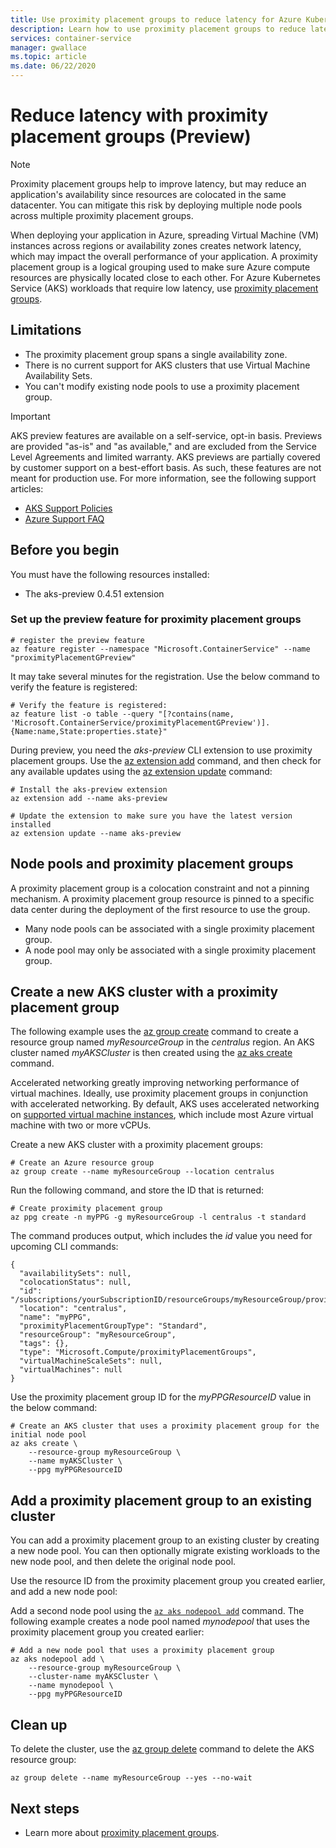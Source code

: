 ```yaml
---
title: Use proximity placement groups to reduce latency for Azure Kubernetes Service (AKS) clusters
description: Learn how to use proximity placement groups to reduce latency for your AKS cluster workloads.
services: container-service
manager: gwallace
ms.topic: article
ms.date: 06/22/2020
---
```


# Reduce latency with proximity placement groups (Preview)

> [!Note]
> Proximity placement groups help to improve latency, but may reduce an application's availability since resources are colocated in the same datacenter. You can mitigate this risk by deploying multiple node pools across multiple proximity placement groups.

When deploying your application in Azure, spreading Virtual Machine (VM) instances across regions or availability zones creates network latency, which may impact the overall performance of your application. A proximity placement group is a logical grouping used to make sure Azure compute resources are physically located close to each other. For Azure Kubernetes Service (AKS) workloads that require low latency, use [proximity placement groups](https://docs.microsoft.com/azure/virtual-machines/linux/co-location#proximity-placement-groups).

## Limitations

* The proximity placement group spans a single availability zone.
* There is no current support for AKS clusters that use Virtual Machine Availability Sets.
* You can't modify existing node pools to use a proximity placement group.

> [!IMPORTANT]
> AKS preview features are available on a self-service, opt-in basis. Previews are provided "as-is" and "as available," and are excluded from the Service Level Agreements and limited warranty. AKS previews are partially covered by customer support on a best-effort basis. As such, these features are not meant for production use. For more information, see the following support articles:
>
> - [AKS Support Policies](support-policies.md)
> - [Azure Support FAQ](faq.md)

## Before you begin

You must have the following resources installed:

- The aks-preview 0.4.51 extension

### Set up the preview feature for proximity placement groups

```azurecli-interactive
# register the preview feature
az feature register --namespace "Microsoft.ContainerService" --name "proximityPlacementGPreview"
```

It may take several minutes for the registration. Use the below command to verify the feature is registered:

```azurecli-interactive
# Verify the feature is registered:
az feature list -o table --query "[?contains(name, 'Microsoft.ContainerService/proximityPlacementGPreview')].{Name:name,State:properties.state}"
```

During preview, you need the *aks-preview* CLI extension to use proximity placement groups. Use the [az extension add][az-extension-add] command, and then check for any available updates using the [az extension update][az-extension-update] command:

```azurecli-interactive
# Install the aks-preview extension
az extension add --name aks-preview

# Update the extension to make sure you have the latest version installed
az extension update --name aks-preview
```
## Node pools and proximity placement groups

A proximity placement group is a colocation constraint and not a pinning mechanism. A proximity placement group resource is pinned to a specific data center during the deployment of the first resource to use the group.

* Many node pools can be associated with a single proximity placement group.
* A node pool may only be associated with a single proximity placement group.

## Create a new AKS cluster with a proximity placement group

The following example uses the [az group create][az-group-create] command to create a resource group named *myResourceGroup* in the *centralus* region. An AKS cluster named *myAKSCluster* is then created using the [az aks create][az-aks-create] command. 

Accelerated networking greatly improving networking performance of virtual machines. Ideally, use proximity placement groups in conjunction with accelerated networking. By default, AKS uses accelerated networking on [supported virtual machine instances](https://docs.microsoft.com/azure/virtual-network/create-vm-accelerated-networking-cli?toc=/azure/virtual-machines/linux/toc.json#limitations-and-constraints), which include most Azure virtual machine with two or more vCPUs.

Create a new AKS cluster with a proximity placement groups:

```azurecli-interactive
# Create an Azure resource group
az group create --name myResourceGroup --location centralus
```
Run the following command, and store the ID that is returned:

```azurecli-interactive
# Create proximity placement group
az ppg create -n myPPG -g myResourceGroup -l centralus -t standard
```

The command produces output, which includes the *id* value you need for upcoming CLI commands:

```output
{
  "availabilitySets": null,
  "colocationStatus": null,
  "id": "/subscriptions/yourSubscriptionID/resourceGroups/myResourceGroup/providers/Microsoft.Compute/proximityPlacementGroups/myPPG",
  "location": "centralus",
  "name": "myPPG",
  "proximityPlacementGroupType": "Standard",
  "resourceGroup": "myResourceGroup",
  "tags": {},
  "type": "Microsoft.Compute/proximityPlacementGroups",
  "virtualMachineScaleSets": null,
  "virtualMachines": null
}
```

Use the proximity placement group ID for the *myPPGResourceID* value in the below command:

```azurecli-interactive
# Create an AKS cluster that uses a proximity placement group for the initial node pool
az aks create \
    --resource-group myResourceGroup \
    --name myAKSCluster \
    --ppg myPPGResourceID
```

## Add a proximity placement group to an existing cluster

You can add a proximity placement group to an existing cluster by creating a new node pool. You can then optionally migrate existing workloads to the new node pool, and then delete the original node pool.

Use the resource ID from the proximity placement group you created earlier, and add a new node pool:

Add a second node pool using the [`az aks nodepool add`][az-aks-nodepool-add] command. The following example creates a node pool named *mynodepool* that uses the proximity placement group you created earlier:

```azurecli-interactive
# Add a new node pool that uses a proximity placement group
az aks nodepool add \
    --resource-group myResourceGroup \
    --cluster-name myAKSCluster \
    --name mynodepool \
    --ppg myPPGResourceID
```

## Clean up

To delete the cluster, use the [az group delete][az-group-delete] command to delete the AKS resource group:

```azurecli-interactive
az group delete --name myResourceGroup --yes --no-wait
```

## Next steps

* Learn more about [proximity placement groups][proximity-placement-groups].

<!-- LINKS - Internal -->
[azure-ad-rbac]: azure-ad-rbac.md
[aks-tutorial-prepare-app]: ./tutorial-kubernetes-prepare-app.md
[azure-cli-install]: /cli/azure/install-azure-cli
[az-aks-get-upgrades]: /cli/azure/aks#az-aks-get-upgrades
[az-aks-upgrade]: /cli/azure/aks#az-aks-upgrade
[az-aks-show]: /cli/azure/aks#az-aks-show
[nodepool-upgrade]: use-multiple-node-pools.md#upgrade-a-node-pool
[az-extension-add]: /cli/azure/extension#az-extension-add
[az-extension-update]: /cli/azure/extension#az-extension-update
[proximity-placement-groups]: /virtual-machines/linux/co-location
[az-aks-create]: /cli/azure/aks#az-aks-create
[system-pool]: ./use-system-pools.md
[az-aks-nodepool-add]: /cli/azure/aks/nodepool?view=azure-cli-latest#az-aks-nodepool-add
[az-aks-create]: /cli/azure/aks#az-aks-create
[az-group-create]: /cli/azure/group#az-group-create
[az-group-delete]: /cli/azure/group#az-group-delete


